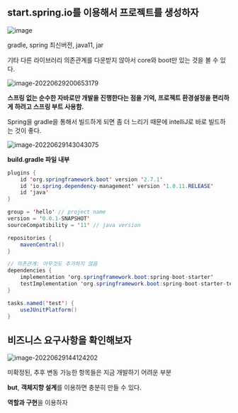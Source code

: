 ## start.spring.io를 이용해서 프로젝트를 생성하자

![image](https://user-images.githubusercontent.com/105288887/176652030-084e0561-cf84-49b8-849d-6d77a8a2a262.png)

gradle, spring 최신버전, java11, jar

기타 다른 라이브러리 의존관계를 다운받지 않아서 core와 boot만 있는 것을 볼 수 있다.

![image-20220629200653179](https://user-images.githubusercontent.com/105288887/176652062-a30d204d-b46d-473d-b8e4-571ba1e21b41.png)

**스프링 없는 순수한 자바로만 개발을 진행한다는 점을 기억, 프로젝트 환경설정을 편리하게 하려고 스프링 부트 사용함.**

Spring을 gradle을 통해서 빌드하게 되면 좀 더 느리기 때문에 intelliJ로 바로 빌드하는 것이 좋다.

![image-20220629143043075](https://user-images.githubusercontent.com/105288887/176652070-968d0638-cf5f-4fa6-bcd5-73dba80229a1.png)

**build.gradle 파일 내부**

```java
plugins {
	id 'org.springframework.boot' version '2.7.1'
	id 'io.spring.dependency-management' version '1.0.11.RELEASE'
	id 'java'
}

group = 'hello' // project name
version = '0.0.1-SNAPSHOT' 
sourceCompatibility = '11' // java version

repositories {
	mavenCentral()
}

// 의존관계: 아무것도 추가하지 않음
dependencies {
	implementation 'org.springframework.boot:spring-boot-starter'
	testImplementation 'org.springframework.boot:spring-boot-starter-test'
}

tasks.named('test') {
	useJUnitPlatform()
}
```

## 비즈니스 요구사항을 확인해보자

![image-20220629144124202](https://user-images.githubusercontent.com/105288887/176652077-0244eeb1-9cb1-44af-96d9-9ab1c1bdf5f2.png)

미확정된, 추후 변동 가능한 항목들은 지금 개발하기 어려운 부분

**but**, **객체지향 설계**를 이용하면 충분히 만들 수 있다.

**역할과 구현**을 이용하자
